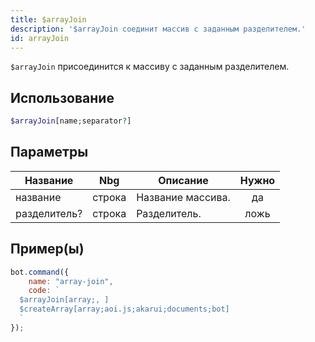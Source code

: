 ```yaml
---
title: $arrayJoin
description: '$arrayJoin соединит массив с заданным разделителем.'
id: arrayJoin
---
```


`$arrayJoin` присоединится к массиву с заданным разделителем.

## Использование

```php
$arrayJoin[name;separator?]
```

## Параметры

| Название     | Nbg    | Описание          | Нужно |
| ------------ | ------ | ----------------- |:-----:|
| название     | строка | Название массива. |  да   |
| разделитель? | строка | Разделитель.      | ложь  |

## Пример(ы)

```javascript
bot.command({
    name: "array-join",
    code: `
  $arrayJoin[array;, ]
  $createArray[array;aoi.js;akarui;documents;bot]
  `
});
```